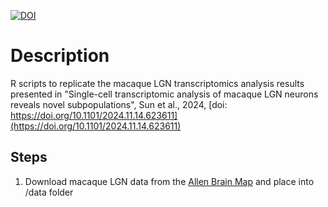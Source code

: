 [![DOI](https://img.shields.io/badge/DOI-10.1101/2024.11.14.623611-blue)](https://doi.org/10.1101/2024.11.14.623611)

# Description
R scripts to replicate the macaque LGN transcriptomics analysis results presented in "Single-cell transcriptomic analysis of macaque LGN neurons reveals novel subpopulations", Sun et al., 2024, [doi: https://doi.org/10.1101/2024.11.14.623611](https://doi.org/10.1101/2024.11.14.623611)

## Steps
1. Download macaque LGN data from the [Allen Brain Map](https://portal.brain-map.org/atlases-and-data/rnaseq/comparative-lgn) and place into /data folder

